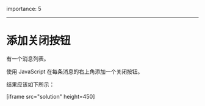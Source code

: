 importance: 5

---

# 添加关闭按钮

有一个消息列表。

使用 JavaScript 在每条消息的右上角添加一个关闭按钮。

结果应该如下所示：

[iframe src="solution" height=450]
